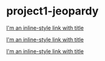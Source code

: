 # project1-jeopardy

[I'm an inline-style link with title](https://github.com/racheltezza/project1-jeopardy "My gitHub repo")

[I'm an inline-style link with title](suspicious-meitner-d98d30.netlify.com "My deployed site")

[I'm an inline-style link with title](https://trello.com/b/v0zdkZFO/sei22-project-1 "My Trello board")
